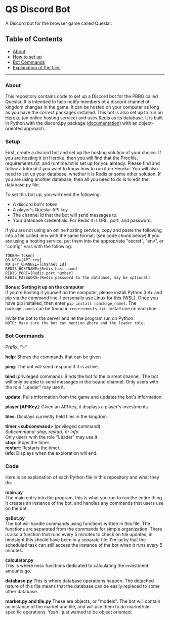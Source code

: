 # QS Discord Bot

A Discord bot for the browser game called Queslar.

## Table of Contents

-   [About](#about)
-   [How to set up](#setup)
-   [Bot Commands](#bot-commands)
-   [Explanation of the files](#code)

---

### About

This repository contains code to set up a Discord bot for the PBBG called Queslar. It is intended to help notify members of a discord channel of kingdom changes in the game. It can be hosted on your computer as long as you have the correct packages installed. This bot is also set up to run on [Heroku](https://heroku.com) (an online hosting service) and uses [Redis](https://redis.io/) as its database. It is built in Python with the discord.py package ([documentation](https://discordpy.readthedocs.io/en/stable/index.html)) with an object-oriented approach.

### Setup

First, create a discord bot and set up the hosting solution of your choice. If you are hosting it on Heroku, then you will find that the Procfile, requirements.txt, and runtime.txt is set up for you already. Please find and follow a tutorial if you want to know how to run it on Heroku. You will also need to set up your database, whether it is Redis or some other solution. If you are using another database, then all you need to do is to edit the database.py file.

To set this bot up, you will need the following:

-   A discord bot's token
-   A player's Queslar API key
-   The channel id that the bot will send messages to.
-   Your database credentials. For Redis it is URL, port, and password.

If you are not using an online hosting service, copy and paste the following into a file called .env with the same format: (see code chunk below)
If you are using a hosting service, put them into the appropriate "secret", "env", or "config" vars with the following:

```
TOKEN=[Token]
QS_KEY=[API key]
NOTIFY_CHANNEL=[Channel Id]
REDIS_HOSTNAME=[Redis host name]
REDIS_PORT=[Redis port number]
REDIS_PASSWORD=[Redis password to the database, may be optional]
```

**Bonus: Setting it up on the computer**  
If you're hosting it yourself on the computer, please install Python 3.8+ and pip via the command line. I personally use Linux for this (WSL). Once you have pip installed, then enter `pip install [package_name]`. The `package_name`s can be found in `requirements.txt`. Install one on each line.

Invite the bot to the server and let the program run on Python.  
`NOTE: Make sure the bot can mention @here and the leader role.`

### Bot Commands

Prefix: ">"

**help**:
Shows the commands that can be given

**ping**:
The bot will send respond if it is active.

**bind** (privileged command):
Binds the bot to the current channel. The bot will only be able to send messages in the bound channel. Only users with the role "Leader" may use it.

**update**:
Pulls information from the game and updates the bot's information.

**player [APIKey]**:
Given an API key, it displays a player's investments.

**tiles**:
Displays currently held tiles in the kingdom.

**timer \<subcommand>** (privileged command):  
_Subcommand: stop, restart, or info_  
Only users with the role "Leader" may use it.  
**stop**: Stops the timer.  
**restart**: Restarts the timer.  
**info**: Displays when the exploration will end.

### Code

Here is an explanation of each Python file in this repository and what they do:

**main.py**  
The main entry into the program, this is what you run to run the entire thing. It creates an instance of the bot, and handles any commands that users use on the bot. 

**qsBot.py**  
The bot will handle commands using functions written in this file. The functions are separated from the commands for simple organization. There is also a function that runs every 5 minutes to check on tile updates, in hindsight this should have been in a separate file. I'm lucky that the scheduled task can still access the instance of the bot when it runs every 5 minutes.

**calculator.py**  
This is where misc functions dedicated to calculating the investment amounts go.

**database.py**
This is where database operations happen. The detached nature of this file means that the database can be easily replaced to some other database.

**market.py and tile.py**
These are objects, or "models". The bot will contain an instance of the market and tile, and will use them to do market/tile-specific operations. Yeah I just wanted to be object oriented.
